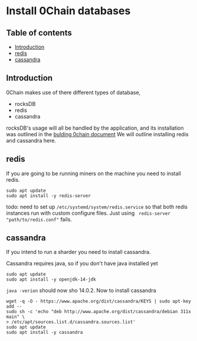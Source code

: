 # Install 0Chain databases

## Table of contents

- [Introduction](#introduction)
- [redis](#redis)
- [cassandra](#cassandra)

## Introduction

0Chain makes use of there different types of database,
- rocksDB
- redis
- cassandra

rocksDB's usage will all be handled by the application, and
its installation was outlined in the 
[bulding 0chain document](https://github.com/0chain/0chain/blob/debug_builds/local/build_0chain.md#install-rocksdb)
We will outline installing redis and cassandra here.

## redis

If you are going to be running miners on the machine you need to install redis.
```shell
sudo apt update
sudo apt install -y redis-server
```
todo: need to set up `/etc/systemd/system/redis.service` so that
both redis instances run with custom configure files. Just using
` redis-server "path/to/redis.conf"` fails.

## cassandra

If you intend to run a sharder you need to install cassandra. 

Cassandra requires java, so if you don't have java installed yet
```shell
sudo apt update
sudo apt install -y openjdk-14-jdk
```
`java -verion` should now sho 14.0.2. Now to install cassandra
```shell
wget -q -O - https://www.apache.org/dist/cassandra/KEYS | sudo apt-key add --
sudo sh -c 'echo "deb http://www.apache.org/dist/cassandra/debian 311x main" \
> /etc/apt/sources.list.d/cassandra.sources.list'
sudo apt update
sudo apt install -y cassandra
```

